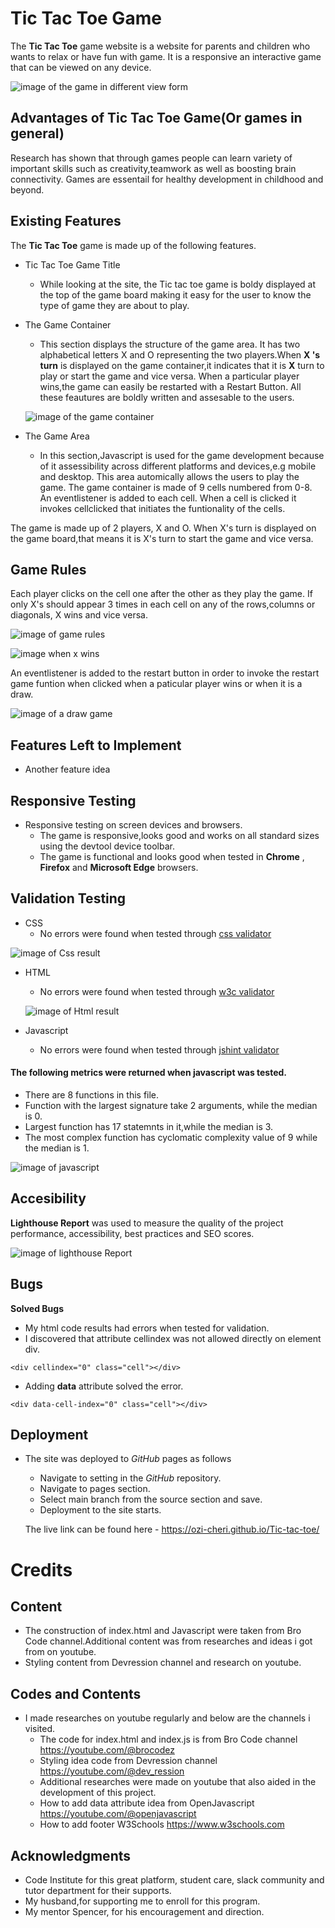 # Tic Tac Toe Game
The **Tic Tac Toe** game website is a website for parents and children who wants to relax or have fun with game. It is a responsive  an interactive game that can be viewed on any device.

![image of the game in different view form](assets/images/screenshot7.png)

## Advantages of Tic Tac Toe Game(Or games in general)

Research has shown that through games people can learn variety of important skills such as creativity,teamwork as well as boosting brain connectivity. Games are essentail for healthy development in childhood and beyond.
## Existing Features
The **Tic Tac Toe** game is made up of the following features.

* Tic Tac Toe Game Title
  * While looking at the site, the Tic tac toe game is boldy displayed at the top of the game board making it easy for the user to know the type of game they are about to play.

* The Game Container
  * This section displays the structure of the game area. It has two alphabetical letters X and O representing the two players.When  **X 's turn** is displayed on the game container,it indicates that it is **X** turn to play or start the game and vice versa. When a particular player wins,the game can easily be restarted with a Restart Button. All these feautures are boldly written and assesable to the users.
  
  ![image of the game container](assets/images/screenshot8.png)

* The Game Area
  * In this section,Javascript is used for the game development because of it assessibility across different platforms and devices,e.g mobile and desktop. This area automically allows the users to play the game. The game container is made of 9 cells numbered from 0-8. An eventlistener is added to each cell. When a cell is clicked it invokes cellclicked that initiates the funtionality of the cells.

 The game is made up of 2 players, X and O. When X's turn is displayed on the game board,that means it is X's turn to start the game and vice versa.
  ## Game Rules
  Each player clicks on the cell one after the other as they play the game. If only X's should appear 3 times in each cell on any of the rows,columns or diagonals, X wins and vice versa.

  ![image of game rules](assets/images/screenshot9.png)
  
  
  ![image when x wins](assets/images/screenshot6.png) 
  
  
  An eventlistener is added to the restart button in order to invoke the restart game funtion when clicked when a paticular player wins or when it is a draw.
  
  ![image of a draw game](assets/images/screenshot1.png)
  
## Features Left to Implement

* Another feature idea

## Responsive Testing

* Responsive testing on screen devices and browsers.
  * The game is responsive,looks good and works on all standard sizes using the devtool device toolbar.
  * The game is functional and looks good when tested in **Chrome** , **Firefox** and **Microsoft Edge** browsers.

## Validation Testing 

* CSS
  * No errors were found when tested through [css validator](https://jigsaw.w3.org) 
 
 ![image of Css result](assets/images/screenshot11.png)
* HTML
  * No errors were found when tested through [w3c validator](https://validator.w3.org)

  ![image of Html result](assets/images/screenshotshot12.png)

* Javascript
  * No errors were found when tested through [jshint validator](https://jshint.com)

#### The following metrics were returned when javascript was tested.
   * There are 8 functions in this file.
   * Function with the largest signature take 2 arguments, while the median is 0.
   * Largest function has 17 statemnts in it,while the median is 3.
   * The most complex function has cyclomatic complexity value of 9 while the median is 1.
    
  ![image of javascript](assets/images/screenshot13.png)

   ## Accesibility 
   **Lighthouse Report** was used to measure the quality of the project performance, accessibility, best practices and SEO scores.
   
  ![image of lighthouse Report](assets/images/screenshot10.png)


## Bugs 
**Solved Bugs** 
* My html code results had errors when tested for validation.
* I discovered that attribute cellindex was not allowed directly on element div.
```
<div cellindex="0" class="cell"></div>
```
* Adding **data** attribute solved the error.
```
<div data-cell-index="0" class="cell"></div>
```



## Deployment
* The site was deployed to *GitHub* pages as follows
  * Navigate to setting in the *GitHub* repository.
  * Navigate to pages section.
  * Select main branch from the source section and save.
  * Deployment to the site starts.

  The live link can be found here - <https://ozi-cheri.github.io/Tic-tac-toe/>

# Credits 

## Content 
   * The construction of index.html and Javascript were taken from Bro Code channel.Additional content was from researches and ideas i got from on youtube.
  * Styling content from Devression channel and research on youtube.
## Codes and Contents 
* I made researches on youtube regularly and below are the channels i visited.
  * The code for index.html and index.js is from Bro Code channel <https://youtube.com/@brocodez>
  * Styling idea code from Devression channel <https://youtube.com/@dev_ression>
  * Additional researches were made on youtube that also aided in the development of this project.
  * How to add data attribute idea from OpenJavascript <https://youtube.com/@openjavascript>
  * How to add footer W3Schools <https://www.w3schools.com>

## Acknowledgments
  * Code Institute for this great platform, student care, slack community and tutor department for their supports.
  * My husband,for supporting me to enroll for this program.
  * My mentor Spencer, for his encouragement and direction.
  
